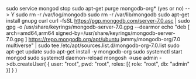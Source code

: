 sudo service mongod stop
sudo apt-get purge mongodb-org* (yes or no) --> Y
sudo rm -r /var/log/mongodb
sudo rm -r /var/lib/mongodb
sudo apt-get install gnupg curl
curl -fsSL https://pgp.mongodb.com/server-7.0.asc |    sudo gpg -o /usr/share/keyrings/mongodb-server-7.0.gpg    --dearmor
echo "deb [ arch=amd64,arm64 signed-by=/usr/share/keyrings/mongodb-server-7.0.gpg ] https://repo.mongodb.org/apt/ubuntu jammy/mongodb-org/7.0 multiverse" | sudo tee /etc/apt/sources.list.d/mongodb-org-7.0.list
sudo apt-get update
sudo apt-get install -y mongodb-org
sudo systemctl start mongod
sudo systemctl daemon-reload
mongosh
->use admin
->db.createUser( { user: "root", pwd: "root", roles: [{ role: "root", db: "admin" }] } )